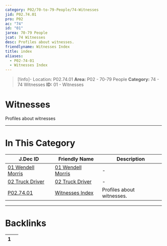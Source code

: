 ```yaml
---
category: P02/70-to-79-People/74-Witnesses
jid: P02.74.01
pro: P02
ac: "74"
id: "01"
jarea: 70-79 People
jcat: 74 Witnesses
desc: Profiles about witnesses.
friendlyname: Witnesses Index
title: index
aliases:
  - P02-74-01
  - Witnesses Index
---
```

>[!info]- Location: P02.74.01
>**Area:** P02 - 70-79 People
>**Category:** 74 - 74 Witnesses
>**ID:** 01 - Witnesses

# Witnesses

Profiles about witnesses
 


---
# In This Category

| J.Dec ID                                                                                                | Friendly Name                                                                                           | Description               |
| ------------------------------------------------------------------------------------------------------- | ------------------------------------------------------------------------------------------------------- | ------------------------- |
| [01 Wendell Morris](../../../hidden/01%20Wendell%20Morris.md) | [01 Wendell Morris](../../../hidden/01%20Wendell%20Morris.md) | \-                        |
| [02 Truck Driver](../../../hidden/02%20Truck%20Driver.md)     | [02 Truck Driver](../../../hidden/02%20Truck%20Driver.md)     | \-                        |
| [P02.74.01](index.md)                     | [Witnesses Index](index.md)               | Profiles about witnesses. |


---
# Backlinks
<div><table class="dataview table-view-table"><thead class="table-view-thead"><tr class="table-view-tr-header"><th class="table-view-th"><span></span><span class="dataview small-text">1</span></th><th class="table-view-th"><span></span></th></tr></thead><tbody class="table-view-tbody"></tbody></table></div>
